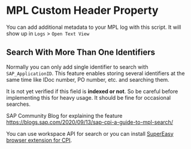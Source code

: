 # MPL Custom Header Property

You can add additional metadata to your MPL log with this script. It will show up in `Logs` > `Open Text View`

## Search With More Than One Identifiers
Normally you can only add single identifier to search with `SAP_ApplicationID`. This feature enables storing several identifiers at the same time like IDoc number, PO number, etc. and searching them.

It is not yet verified if this field is **indexed or not**. So be careful before implementing this for heavy usage. It should be fine for occasional searches.

SAP Community Blog for explaining the feature https://blogs.sap.com/2020/09/13/sap-cpi-a-guide-to-mpl-search/

You can use workspace API for search or you can install [SuperEasy browser extension for CPI](https://chrome.google.com/webstore/detail/mdpgroup-supereasy-extens/nbeijdcbojmlpnhdikiebpdkikkmkljh).

